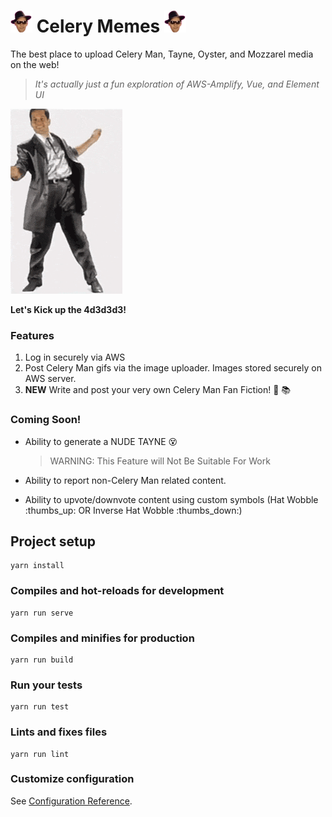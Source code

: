 # <img src="./src/assets/hat-wobble.png" width="35px" height="35px"> Celery Memes <img src="./src/assets/hat-wobble.png" width="35px" height="35px">

The best place to upload Celery Man, Tayne, Oyster, and Mozzarel media on the web!

> _It's actually just a fun exploration of AWS-Amplify, Vue, and Element UI_

![](./src/assets/celeryman.gif)

**Let's Kick up the 4d3d3d3!**

### Features

1. Log in securely via AWS
2. Post Celery Man gifs via the image uploader. Images stored securely on AWS server.
3. **NEW** Write and post your very own Celery Man Fan Fiction! :tada: :books:

### Coming Soon!

- Ability to generate a NUDE TAYNE :dizzy_face:

  > WARNING: This Feature will Not Be Suitable For Work

- Ability to report non-Celery Man related content.
- Ability to upvote/downvote content using custom symbols (Hat Wobble :thumbs_up: OR Inverse Hat Wobble :thumbs_down:)

## Project setup

```
yarn install
```

### Compiles and hot-reloads for development

```
yarn run serve
```

### Compiles and minifies for production

```
yarn run build
```

### Run your tests

```
yarn run test
```

### Lints and fixes files

```
yarn run lint
```

### Customize configuration

See [Configuration Reference](https://cli.vuejs.org/config/).
